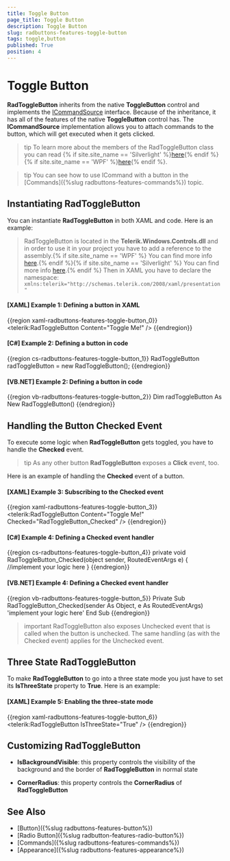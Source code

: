 ```yaml
---
title: Toggle Button
page_title: Toggle Button
description: Toggle Button
slug: radbuttons-features-toggle-button
tags: toggle,button
published: True
position: 4
---
```


# Toggle Button

__RadToggleButton__ inherits from the native __ToggleButton__ control and implements the [ICommandSource](https://msdn.microsoft.com/en-us/library/system.windows.input.icommand(v=vs.110).aspx) interface. Because of the inheritance, it has all of the features of the native __ToggleButton__ control has. The __ICommandSource__ implementation allows you to attach commands to the button, which will get executed when it gets clicked.	  

>tip To learn more about the members of the RadToggleButton class you can read {% if site.site_name == 'Silverlight' %}[here](http://www.telerik.com/help/silverlight/t_telerik_windows_controls_radtogglebutton.html){% endif %}{% if site.site_name == 'WPF' %}[here](http://www.telerik.com/help/wpf/t_telerik_windows_controls_radtogglebutton.html){% endif %}.

>tip You can see how to use ICommand with a button in the [Commands]({%slug radbuttons-features-commands%}) topic.	  

## Instantiating RadToggleButton

You can instantiate __RadToggleButton__ in both XAML and code. Here is an example:		

> RadToggleButton is located in the __Telerik.Windows.Controls.dll__ and in order to use it in your project you have to add a reference to the assembly.{% if site.site_name == 'WPF' %} You can find more info [here](http://www.telerik.com/help/wpf/installation-installing-controls-dependencies-wpf.html).{% endif %}{% if site.site_name == 'Silverlight' %} You can find more info [here](http://www.telerik.com/help/silverlight/installation-installing-controls-dependencies.html).{% endif %}
>Then in XAML you have to declare the namespace: `xmlns:telerik="http://schemas.telerik.com/2008/xaml/presentation"`

#### __[XAML] Example 1: Defining a button in XAML__
{{region xaml-radbuttons-features-toggle-button_0}}
	<telerik:RadToggleButton Content="Toggle Me!" />
{{endregion}}

#### __[C#] Example 2: Defining a button in code__
{{region cs-radbuttons-features-toggle-button_1}}
	RadToggleButton radToggleButton = new RadToggleButton();
{{endregion}}

#### __[VB.NET] Example 2: Defining a button in code__
{{region vb-radbuttons-features-toggle-button_2}}
	Dim radToggleButton As New RadToggleButton()
{{endregion}}

## Handling the Button Checked Event

To execute some logic when __RadToggleButton__ gets toggled, you have to handle the __Checked__ event.

>tip As any other button __RadToggleButton__ exposes a __Click__ event, too.

Here is an example of handling the __Checked__ event of a button.		

#### __[XAML] Example 3: Subscribing to the Checked event__
{{region xaml-radbuttons-features-toggle-button_3}}
	<telerik:RadToggleButton Content="Toggle Me!" Checked="RadToggleButton_Checked" />
{{endregion}}

#### __[C#] Example 4: Defining a Checked event handler__
{{region cs-radbuttons-features-toggle-button_4}}
	private void RadToggleButton_Checked(object sender, RoutedEventArgs e)
	{
	    //implement your logic here
	}
{{endregion}}

#### __[VB.NET] Example 4: Defining a Checked event handler__
{{region vb-radbuttons-features-toggle-button_5}}
	Private Sub RadToggleButton_Checked(sender As Object, e As RoutedEventArgs)
	    'implement your logic here'
	End Sub
{{endregion}}

>important RadToggleButton also exposes Unchecked event that is called when the button is unchecked. The same handling (as with the Checked event) applies for the Unchecked event.

## Three State RadToggleButton

To make __RadToggleButton__ to go into a three state mode you just have to set its __IsThreeState__ property to __True__. Here is an example:		

#### __[XAML] Example 5: Enabling the three-state mode__
{{region xaml-radbuttons-features-toggle-button_6}}
	<telerik:RadToggleButton IsThreeState="True" />
{{endregion}}

## Customizing RadToggleButton

* __IsBackgroundVisible__: this property controls the visibility of the background and the border of __RadToggleButton__ in normal state

* __CornerRadius__: this property controls the __CornerRadius__ of __RadToggleButton__ 		  

## See Also
 * [Button]({%slug radbuttons-features-button%})
 * [Radio Button]({%slug radbutton-features-radio-button%})
 * [Commands]({%slug radbuttons-features-commands%})
 * [Appearance]({%slug radbuttons-features-appearance%})
